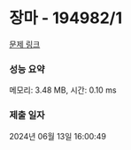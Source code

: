 # 장마 - 194982/1 

[문제 링크](https://level.goorm.io/exam/194982/%EC%9E%A5%EB%A7%88/quiz/1) 

### 성능 요약

메모리: 3.48 MB, 시간: 0.10 ms

### 제출 일자

2024년 06월 13일 16:00:49


